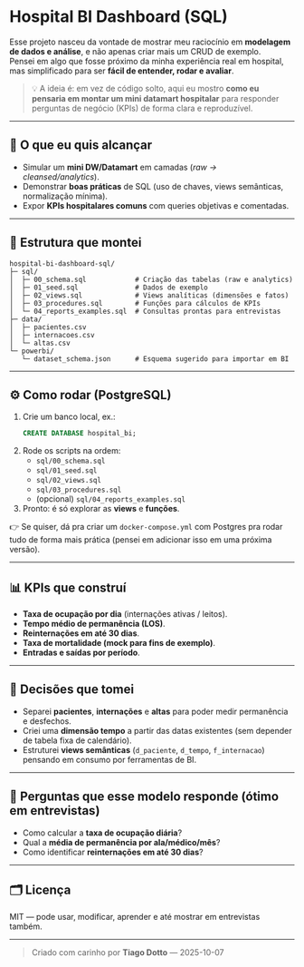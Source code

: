 # Hospital BI Dashboard (SQL)

Esse projeto nasceu da vontade de mostrar meu raciocínio em **modelagem de dados e análise**, e não apenas criar mais um CRUD de exemplo.  
Pensei em algo que fosse próximo da minha experiência real em hospital, mas simplificado para ser **fácil de entender, rodar e avaliar**.  

> 💡 A ideia é: em vez de código solto, aqui eu mostro **como eu pensaria em montar um mini datamart hospitalar** para responder perguntas de negócio (KPIs) de forma clara e reproduzível.

---

## 🎯 O que eu quis alcançar
- Simular um **mini DW/Datamart** em camadas (*raw → cleansed/analytics*).  
- Demonstrar **boas práticas** de SQL (uso de chaves, views semânticas, normalização mínima).  
- Expor **KPIs hospitalares comuns** com queries objetivas e comentadas.  

---

## 🧱 Estrutura que montei
```
hospital-bi-dashboard-sql/
├─ sql/
│  ├─ 00_schema.sql            # Criação das tabelas (raw e analytics)
│  ├─ 01_seed.sql              # Dados de exemplo
│  ├─ 02_views.sql             # Views analíticas (dimensões e fatos)
│  ├─ 03_procedures.sql        # Funções para cálculos de KPIs
│  └─ 04_reports_examples.sql  # Consultas prontas para entrevistas
├─ data/
│  ├─ pacientes.csv
│  ├─ internacoes.csv
│  └─ altas.csv
└─ powerbi/
   └─ dataset_schema.json      # Esquema sugerido para importar em BI
```

---

## ⚙️ Como rodar (PostgreSQL)
1. Crie um banco local, ex.:  
   ```sql
   CREATE DATABASE hospital_bi;
   ```
2. Rode os scripts na ordem:
   - `sql/00_schema.sql`  
   - `sql/01_seed.sql`  
   - `sql/02_views.sql`  
   - `sql/03_procedures.sql`  
   - (opcional) `sql/04_reports_examples.sql`
3. Pronto: é só explorar as **views** e **funções**.  

👉 Se quiser, dá pra criar um `docker-compose.yml` com Postgres pra rodar tudo de forma mais prática (pensei em adicionar isso em uma próxima versão).

---

## 📊 KPIs que construí
- **Taxa de ocupação por dia** (internações ativas / leitos).  
- **Tempo médio de permanência (LOS)**.  
- **Reinternações em até 30 dias**.  
- **Taxa de mortalidade (mock para fins de exemplo)**.  
- **Entradas e saídas por período**.  

---

## 🧠 Decisões que tomei
- Separei **pacientes**, **internações** e **altas** para poder medir permanência e desfechos.  
- Criei uma **dimensão tempo** a partir das datas existentes (sem depender de tabela fixa de calendário).  
- Estruturei **views semânticas** (`d_paciente`, `d_tempo`, `f_internacao`) pensando em consumo por ferramentas de BI.  

---

## 🧪 Perguntas que esse modelo responde (ótimo em entrevistas)
- Como calcular a **taxa de ocupação diária**?  
- Qual a **média de permanência por ala/médico/mês**?  
- Como identificar **reinternações em até 30 dias**?  

---

## 🗂️ Licença
MIT — pode usar, modificar, aprender e até mostrar em entrevistas também.  

---

> Criado com carinho por **Tiago Dotto** — 2025-10-07  
